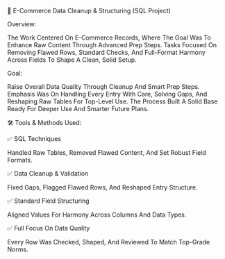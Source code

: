 🛒 E-Commerce Data Cleanup & Structuring (SQL Project)

Overview:

The Work Centered On E-Commerce Records, Where The Goal Was To Enhance Raw Content Through Advanced Prep Steps. Tasks Focused On Removing Flawed Rows, Standard Checks, And Full-Format Harmony Across Fields To Shape A Clean, Solid Setup.


Goal:

Raise Overall Data Quality Through Cleanup And Smart Prep Steps. Emphasis Was On Handling Every Entry With Care, Solving Gaps, And Reshaping Raw Tables For Top-Level Use. The Process Built A Solid Base Ready For Deeper Use And Smarter Future Plans.


🛠️ Tools & Methods Used:

✅ SQL Techniques

Handled Raw Tables, Removed Flawed Content, And Set Robust Field Formats.

✅ Data Cleanup & Validation

Fixed Gaps, Flagged Flawed Rows, And Reshaped Entry Structure.

✅ Standard Field Structuring

Aligned Values For Harmony Across Columns And Data Types.

✅ Full Focus On Data Quality

Every Row Was Checked, Shaped, And Reviewed To Match Top-Grade Norms.


